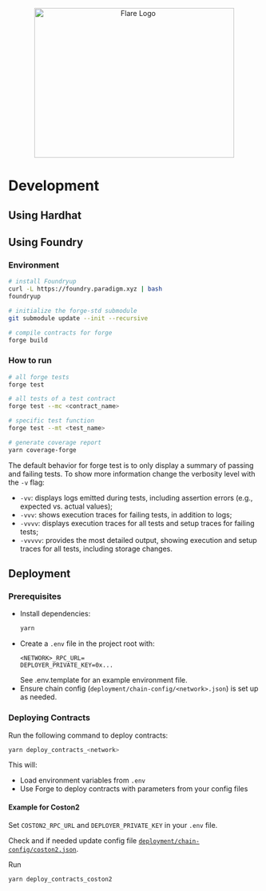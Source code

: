 <p align="center">
  <a href="https://flare.network/" target="blank"><img src="https://content.flare.network/Flare-2.svg" width="400" height="300" alt="Flare Logo" /></a>
</p>

# Development

## Using Hardhat

## Using Foundry

### Environment
```bash
# install Foundryup
curl -L https://foundry.paradigm.xyz | bash
foundryup

# initialize the forge-std submodule
git submodule update --init --recursive

# compile contracts for forge
forge build
```

### How to run
```bash
# all forge tests
forge test

# all tests of a test contract
forge test --mc <contract_name>

# specific test function
forge test --mt <test_name>

# generate coverage report
yarn coverage-forge
```

The default behavior for forge test is to only display a summary of passing and failing tests. To show more information change the verbosity level with the `-v` flag:
- `-vv`: displays logs emitted during tests, including assertion errors (e.g., expected vs. actual values);
- `-vvv`: shows execution traces for failing tests, in addition to logs;
- `-vvvv`: displays execution traces for all tests and setup traces for failing tests;
- `-vvvvv`: provides the most detailed output, showing execution and setup traces for all tests, including storage changes.

## Deployment

### Prerequisites
- Install dependencies:
  ```bash
  yarn
  ```
- Create a `.env` file in the project root with:
  ```env
  <NETWORK>_RPC_URL=
  DEPLOYER_PRIVATE_KEY=0x...
  ```
  See .env.template for an example environment file.
- Ensure chain config (`deployment/chain-config/<network>.json`) is set up as needed.

### Deploying Contracts

Run the following command to deploy contracts:
```bash
yarn deploy_contracts_<network>
```
This will:
- Load environment variables from `.env`
- Use Forge to deploy contracts with parameters from your config files

#### Example for Coston2
Set `COSTON2_RPC_URL` and `DEPLOYER_PRIVATE_KEY` in your `.env` file.

Check and if needed update config file [`deployment/chain-config/coston2.json`](deployment/chain-config/coston2.json).

Run
```bash
yarn deploy_contracts_coston2
```
